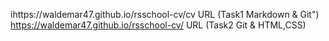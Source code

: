 ihttps://waldemar47.github.io/rsschool-cv/cv URL (Task1 Markdown & Git")
https://waldemar47.github.io/rsschool-cv/ URL (Task2 Git & HTML,CSS)
